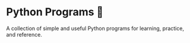 # Python Programs 🐍
A collection of simple and useful Python programs for learning, practice, and reference.
